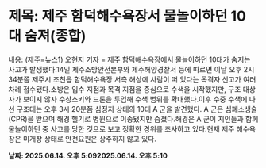 # **제목: 제주 함덕해수욕장서 물놀이하던 10대 숨져(종합)**

  내용: (제주=뉴스1) 오현지 기자 = 제주 함덕해수욕장에서 물놀이하던 10대가 숨지는 사고가 발생했다.14일 제주소방안전본부와 제주해양경찰서 등에 따르면 이날 오후 2시 34분쯤 제주시 조천읍 함덕해수욕장 서측 해상에 사람이 떠 있다는 목격자 신고가 여러 차례 접수됐다.소방은 입수 지점과 목격 지점을 중심으로 수색을 시작했지만, 구조 대상자가 보이지 않자 수상스키와 드론을 투입해 수색 범위를 확대했다.이후 수중 수색에 나선 구조대는 오후 3시 20분쯤 심정지 상태의 10대 A 군을 발견했다. A 군은 심폐소생술(CPR)을 받으며 해경 헬기로 병원으로 이송됐지만 숨졌다.해경은 A 군이 지인들과 함께 물놀이하던 중 사고를 당한 것으로 보고 정확한 경위를 조사하고 있다.현재 제주 해수욕장은 미개장 상태로 안전요원은 상주하지 않고 있다.

  **날짜: 2025.06.14. 오후 5:092025.06.14. 오후 5:10**